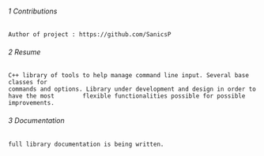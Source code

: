 ###### 1 Contributions
	Author of project : https://github.com/SanicsP
###### 2 Resume 
	C++ library of tools to help manage command line input. Several base classes for 
	commands and options. Library under development and design in order to have the most 		flexible functionalities possible for possible improvements.
###### 3 Documentation
	full library documentation is being written.